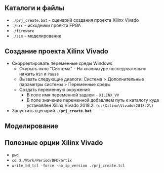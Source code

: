 ## Каталоги и файлы
* `./prj_create.bat` - сценарий создания проекта Xilinx Vivado
* `./src` - исходники проекта FPGA
* `./firmware`
* `./sim` - моделирование

## Создание проекта Xilinx Vivado
* Скорректировать переменные среды Windows:
    * Открыть окно "Система" - На клавиатуре последовательно нажать `Win` и `Pause`
    * Вызвать следующие диалоги: Система > Дополнительные параметры системы > Переменные среды
    * Создать переменную окружения
        * В поле имя переменной задаем - `XILINX_VV`
        * В поле значение переменной добавляем путь к каталогу куда установлен Xilinx Vivado 2018.2. `(c:\Xilinx\Vivado\2018.2\)`
* Запустить сценарий **`./prj_create.bat`**

## Моделирование


## Полезные орции Xilinx Vivado
* `pwd`
* `cd d:/Work/Period/BFD/artix`
* `write_bd_tcl -force -no_ip_version ./prj_create.tcl`
